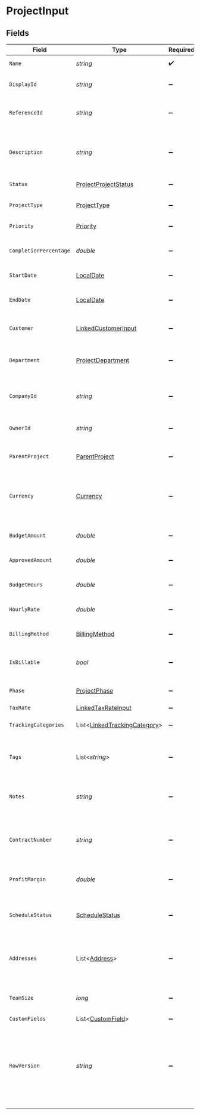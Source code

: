 # ProjectInput


## Fields

| Field                                                                                                                                      | Type                                                                                                                                       | Required                                                                                                                                   | Description                                                                                                                                | Example                                                                                                                                    |
| ------------------------------------------------------------------------------------------------------------------------------------------ | ------------------------------------------------------------------------------------------------------------------------------------------ | ------------------------------------------------------------------------------------------------------------------------------------------ | ------------------------------------------------------------------------------------------------------------------------------------------ | ------------------------------------------------------------------------------------------------------------------------------------------ |
| `Name`                                                                                                                                     | *string*                                                                                                                                   | :heavy_check_mark:                                                                                                                         | Name of the project                                                                                                                        | Website Redesign Project                                                                                                                   |
| `DisplayId`                                                                                                                                | *string*                                                                                                                                   | :heavy_minus_sign:                                                                                                                         | User-friendly project identifier                                                                                                           | PROJ-001                                                                                                                                   |
| `ReferenceId`                                                                                                                              | *string*                                                                                                                                   | :heavy_minus_sign:                                                                                                                         | External reference identifier for the project                                                                                              | WD-REF-2024-001                                                                                                                            |
| `Description`                                                                                                                              | *string*                                                                                                                                   | :heavy_minus_sign:                                                                                                                         | Detailed description of the project                                                                                                        | Complete redesign of the company website including new branding and improved user experience                                               |
| `Status`                                                                                                                                   | [ProjectProjectStatus](../../Models/Components/ProjectProjectStatus.md)                                                                    | :heavy_minus_sign:                                                                                                                         | Current status of the project                                                                                                              | active                                                                                                                                     |
| `ProjectType`                                                                                                                              | [ProjectType](../../Models/Components/ProjectType.md)                                                                                      | :heavy_minus_sign:                                                                                                                         | Type or category of the project                                                                                                            | client_project                                                                                                                             |
| `Priority`                                                                                                                                 | [Priority](../../Models/Components/Priority.md)                                                                                            | :heavy_minus_sign:                                                                                                                         | Priority level of the project                                                                                                              | high                                                                                                                                       |
| `CompletionPercentage`                                                                                                                     | *double*                                                                                                                                   | :heavy_minus_sign:                                                                                                                         | Percentage of project completion (0-100)                                                                                                   | 75.5                                                                                                                                       |
| `StartDate`                                                                                                                                | [LocalDate](https://nodatime.org/3.1.x/api/NodaTime.LocalDate.html)                                                                        | :heavy_minus_sign:                                                                                                                         | Start date of the project                                                                                                                  | 2024-01-15                                                                                                                                 |
| `EndDate`                                                                                                                                  | [LocalDate](https://nodatime.org/3.1.x/api/NodaTime.LocalDate.html)                                                                        | :heavy_minus_sign:                                                                                                                         | Expected or actual end date of the project                                                                                                 | 2024-06-30                                                                                                                                 |
| `Customer`                                                                                                                                 | [LinkedCustomerInput](../../Models/Components/LinkedCustomerInput.md)                                                                      | :heavy_minus_sign:                                                                                                                         | The customer this entity is linked to.                                                                                                     |                                                                                                                                            |
| `Department`                                                                                                                               | [ProjectDepartment](../../Models/Components/ProjectDepartment.md)                                                                          | :heavy_minus_sign:                                                                                                                         | Department or organizational unit associated with the project                                                                              |                                                                                                                                            |
| `CompanyId`                                                                                                                                | *string*                                                                                                                                   | :heavy_minus_sign:                                                                                                                         | The company ID the transaction belongs to                                                                                                  | 12345                                                                                                                                      |
| `OwnerId`                                                                                                                                  | *string*                                                                                                                                   | :heavy_minus_sign:                                                                                                                         | ID of the user who owns/manages this project                                                                                               | 12345                                                                                                                                      |
| `ParentProject`                                                                                                                            | [ParentProject](../../Models/Components/ParentProject.md)                                                                                  | :heavy_minus_sign:                                                                                                                         | Parent project if this is a subproject                                                                                                     |                                                                                                                                            |
| `Currency`                                                                                                                                 | [Currency](../../Models/Components/Currency.md)                                                                                            | :heavy_minus_sign:                                                                                                                         | Indicates the associated currency for an amount of money. Values correspond to [ISO 4217](https://en.wikipedia.org/wiki/ISO_4217).         | USD                                                                                                                                        |
| `BudgetAmount`                                                                                                                             | *double*                                                                                                                                   | :heavy_minus_sign:                                                                                                                         | Total budgeted amount for the project                                                                                                      | 50000                                                                                                                                      |
| `ApprovedAmount`                                                                                                                           | *double*                                                                                                                                   | :heavy_minus_sign:                                                                                                                         | Approved budget amount for the project                                                                                                     | 48000                                                                                                                                      |
| `BudgetHours`                                                                                                                              | *double*                                                                                                                                   | :heavy_minus_sign:                                                                                                                         | Total budgeted hours for the project                                                                                                       | 400                                                                                                                                        |
| `HourlyRate`                                                                                                                               | *double*                                                                                                                                   | :heavy_minus_sign:                                                                                                                         | Default hourly rate for project work                                                                                                       | 125                                                                                                                                        |
| `BillingMethod`                                                                                                                            | [BillingMethod](../../Models/Components/BillingMethod.md)                                                                                  | :heavy_minus_sign:                                                                                                                         | Method used for billing this project                                                                                                       | time_and_materials                                                                                                                         |
| `IsBillable`                                                                                                                               | *bool*                                                                                                                                     | :heavy_minus_sign:                                                                                                                         | Indicates if the project is billable to the customer                                                                                       | true                                                                                                                                       |
| `Phase`                                                                                                                                    | [ProjectPhase](../../Models/Components/ProjectPhase.md)                                                                                    | :heavy_minus_sign:                                                                                                                         | Current phase of the project lifecycle                                                                                                     | execution                                                                                                                                  |
| `TaxRate`                                                                                                                                  | [LinkedTaxRateInput](../../Models/Components/LinkedTaxRateInput.md)                                                                        | :heavy_minus_sign:                                                                                                                         | N/A                                                                                                                                        |                                                                                                                                            |
| `TrackingCategories`                                                                                                                       | List<[LinkedTrackingCategory](../../Models/Components/LinkedTrackingCategory.md)>                                                          | :heavy_minus_sign:                                                                                                                         | A list of linked tracking categories.                                                                                                      |                                                                                                                                            |
| `Tags`                                                                                                                                     | List<*string*>                                                                                                                             | :heavy_minus_sign:                                                                                                                         | Tags associated with the project                                                                                                           | [<br/>"website",<br/>"redesign",<br/>"urgent"<br/>]                                                                                        |
| `Notes`                                                                                                                                    | *string*                                                                                                                                   | :heavy_minus_sign:                                                                                                                         | Additional notes about the project                                                                                                         | Client has requested modern design with mobile-first approach                                                                              |
| `ContractNumber`                                                                                                                           | *string*                                                                                                                                   | :heavy_minus_sign:                                                                                                                         | Contract or agreement number associated with the project                                                                                   | CNT-2024-001                                                                                                                               |
| `ProfitMargin`                                                                                                                             | *double*                                                                                                                                   | :heavy_minus_sign:                                                                                                                         | Expected profit margin percentage for the project                                                                                          | 15.5                                                                                                                                       |
| `ScheduleStatus`                                                                                                                           | [ScheduleStatus](../../Models/Components/ScheduleStatus.md)                                                                                | :heavy_minus_sign:                                                                                                                         | Current status of project schedule compared to plan                                                                                        | on_schedule                                                                                                                                |
| `Addresses`                                                                                                                                | List<[Address](../../Models/Components/Address.md)>                                                                                        | :heavy_minus_sign:                                                                                                                         | An array of addresses associated with the project (billing, job site, etc.)                                                                |                                                                                                                                            |
| `TeamSize`                                                                                                                                 | *long*                                                                                                                                     | :heavy_minus_sign:                                                                                                                         | Number of team members assigned to the project                                                                                             | 8                                                                                                                                          |
| `CustomFields`                                                                                                                             | List<[CustomField](../../Models/Components/CustomField.md)>                                                                                | :heavy_minus_sign:                                                                                                                         | N/A                                                                                                                                        |                                                                                                                                            |
| `RowVersion`                                                                                                                               | *string*                                                                                                                                   | :heavy_minus_sign:                                                                                                                         | A binary value used to detect updates to a object and prevent data conflicts. It is incremented each time an update is made to the object. | 1-12345                                                                                                                                    |
